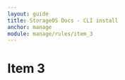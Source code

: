 ```yaml
---
layout: guide
title: StorageOS Docs - CLI install
anchor: manage
module: manage/rules/item_3
---
```


# Item 3

